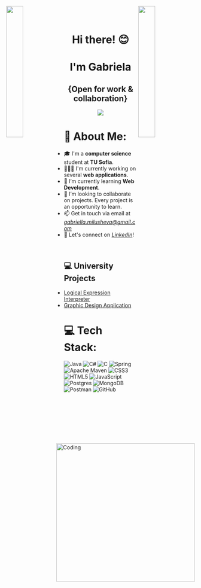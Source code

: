 <img align="left" src="https://user-images.githubusercontent.com/65187002/144930161-2f783401-8d27-4fdf-a2f7-cc0ba32f1f1f.gif" width="30%" style="display:inline;"><img align="right" src="https://user-images.githubusercontent.com/65187002/144930161-2f783401-8d27-4fdf-a2f7-cc0ba32f1f1f.gif" width="30%" style="display:inline;">
<br>
<br>

<p>
	<h1 align="center">Hi there! 😊 </h1>
</p>
<p>
	<h1 align="center">I'm Gabriela</h1>
</p>

<p>
	<h2 align="center">{Open for work & collaboration}</h2>
</p>

 <p align="center">
    <img src="https://readme-typing-svg.herokuapp.com/?lines=Welcome+to+my+profile!;Have+a+look+around!&font=Fira%20Code&color=%23D62F79&center=true&width=280&height=50">
</p>

# 🌌 About Me:
<img align="right" alt="Coding" width="370" src="https://github.com/Gabriela-Milusheva/Gabriela-Milusheva/blob/main/gif.gif" > 

- 🎓 I'm a **computer science** student at **TU Sofia**.
- 👩🏻‍💻 I'm currently working on several **web applications**.
- 🌱 I’m currently learning **Web Development**.
- 🚀 I’m looking to collaborate on projects. Every project is an opportunity to learn.
- 📫  Get in touch via email at *gabriella.milusheva@gmail.com*
- 💼 Let's connect on *[LinkedIn](https://www.linkedin.com/in/gabriela-milusheva-2836bb243/)*!

<br>

## 💻 University Projects
* [Logical Expression Interpreter](https://github.com/Gabriela-Milusheva/LogicalExpressionInterpreter_SAA)
* [ Graphic Design Application](https://github.com/Gabriela-Milusheva/GraphicApplication_OOP)


# 💻 Tech Stack:

![Java](https://img.shields.io/badge/java-%23ED8B00.svg?style=for-the-badge&logo=openjdk&logoColor=white)
![C#](https://img.shields.io/badge/c%23-%23239120.svg?style=for-the-badge&logo=c-sharp&logoColor=white)
![C](https://img.shields.io/badge/c-%2300599C.svg?style=for-the-badge&logo=c&logoColor=white)
![Spring](https://img.shields.io/badge/spring-%236DB33F.svg?style=for-the-badge&logo=spring&logoColor=white)
![Apache Maven](https://img.shields.io/badge/Apache%20Maven-C71A36?style=for-the-badge&logo=Apache%20Maven&logoColor=white)
![CSS3](https://img.shields.io/badge/css3-%231572B6.svg?style=for-the-badge&logo=css3&logoColor=white) 
![HTML5](https://img.shields.io/badge/html5-%23E34F26.svg?style=for-the-badge&logo=html5&logoColor=white) 
![JavaScript](https://img.shields.io/badge/javascript-%23323330.svg?style=for-the-badge&logo=javascript&logoColor=%23F7DF1E) 
![Postgres](https://img.shields.io/badge/postgres-%23316192.svg?style=for-the-badge&logo=postgresql&logoColor=white)
![MongoDB](https://img.shields.io/badge/MongoDB-%234ea94b.svg?style=for-the-badge&logo=mongodb&logoColor=white)
![Postman](https://img.shields.io/badge/Postman-FF6C37?style=for-the-badge&logo=postman&logoColor=white)
![GitHub](https://img.shields.io/badge/github-%23121011.svg?style=for-the-badge&logo=github&logoColor=white)
